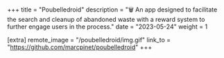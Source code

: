 +++
title = "Poubelledroid"
description = "🗑️ An app designed to facilitate the search and cleanup of abandoned waste with a reward system to further engage users in the process."
date = "2023-05-24"
weight = 1

[extra]
remote_image = "/poubelledroid/img.gif"
link_to = "https://github.com/marcpinet/poubelledroid"
+++